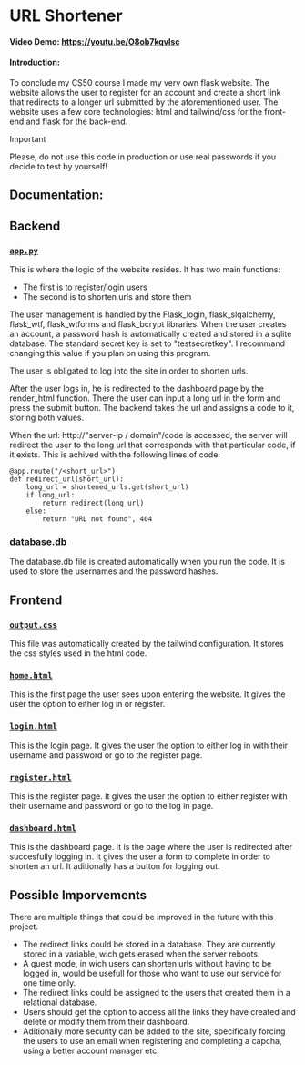 ﻿# URL Shortener
#### Video Demo: https://youtu.be/O8ob7kqvlsc
#### Introduction:

To conclude my CS50 course I made my very own flask website. The website allows the user to register for an account and create a short link that redirects to a longer url submitted by the aforementioned user. The website uses a few core technologies: html and tailwind/css for the front-end and flask for the back-end.


> [!IMPORTANT]
Please, do not use this code in production or use real passwords if you decide to test by yourself!




## Documentation:

## Backend

### [`app.py`](/app.py)

This is where the logic of the website resides. It has two main functions: 

- The first is to register/login users
- The second is to shorten urls and store them 

The user management is handled by the Flask_login, flask_slqalchemy, flask_wtf, flask_wtforms and flask_bcrypt libraries. When the user creates an account, a password hash is automatically created and stored in a sqlite database. The standard secret key is set to "testsecretkey". I recommand changing this value if you plan on using this program.

The user is obligated to log into the site in order to shorten urls.

After the user logs in, he is redirected to the dashboard page by the render_html function. There the user can input a long url in the form and press the submit button. The backend takes the url and assigns a code to it, storing both values.

When the url: http://"server-ip / domain"/code is accessed, the server will redirect the user to the long url that corresponds with that particular code, if it exists. This is achived with the following lines of code:

```
@app.route("/<short_url>")
def redirect_url(short_url):
    long_url = shortened_urls.get(short_url)
    if long_url:
        return redirect(long_url)
    else:
        return "URL not found", 404

```

### database.db

The database.db file is created automatically when you run the code. It is used to store the usernames and the password hashes.

## Frontend


### [`output.css`](/static/css/output.css)

This file was automatically created by the tailwind configuration. It stores the css styles used in the html code.

### [`home.html`](/templates/home.html)

This is the first page the user sees upon entering the website. It gives the user the option to either log in or register.

### [`login.html`](/templates/login.html)

This is the login page. It gives the user the option to either log in with their username and password or go to the register page.

### [`register.html`](/templates/register.html)

This is the register page. It gives the user the option to either register with their username and password or go to the log in page.

### [`dashboard.html`](/templates/dashboard.html)

This is the dashboard page. It is the page where the user is redirected after succesfully logging in. It gives the user a form to complete in order to shorten an url. It aditionally has a button for logging out.


## Possible Imporvements

There are multiple things that could be improved in the future with this project.

- The redirect links could be stored in a database. They are currently stored in a variable, wich gets erased when the server reboots.
- A guest mode, in wich users can shorten urls without having to be logged in, would be usefull for those who want to use our service for one time only.
- The redirect links could be assigned to the users that created them in a relational database.
- Users should get the option to access all the links they have created and delete or modify them from their dashboard.
- Aditionally more security can be added to the site, specifically forcing the users to use an email when registering and completing a capcha, using a better account manager etc.


